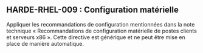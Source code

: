 ## HARDE-RHEL-009 : Configuration matérielle

Appliquer les recommandations de configuration mentionnées dans
la note technique « Recommandations de configuration matérielle de postes clients et
serveurs x86 ».
Cette directive est générique et ne peut être mise en place de manière automatique.

